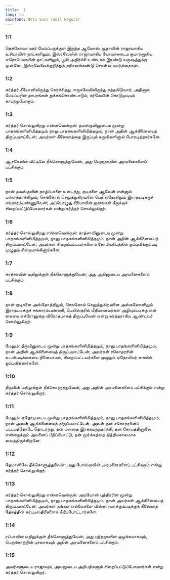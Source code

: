 ```yaml
---
title:  1
lang: ta
mainfont: Noto Sans Tamil Regular
---
```


###  1:1

தெக்கோவா ஊர் மேய்ப்பருக்குள் இருந்த ஆமோஸ், யூதாவின் ராஜாவாகிய உசியாவின் நாட்களிலும், இஸ்ரவேலின் ராஜாவாகிய யோவாசுடைய குமாரனாகிய எரொபெயாமின் நாட்களிலும், பூமி அதிர்ச்சி உண்டாக இரண்டு வருஷத்துக்கு முன்னே, இஸ்ரவேலைக்குறித்துத் தரிசனங்கண்டு சொன்ன வார்த்தைகள்.

###  1:2

கர்த்தர் சீயோனிலிருந்து கெர்ச்சித்து, எருசலேமிலிருந்து சத்தமிடுவார்; அதினால் மேய்ப்பரின் தாபரங்கள் துக்கங்கொண்டாடும்; கர்மேலின் கொடுமுடியும் காய்ந்துபோகும்.

###  1:3

கர்த்தர் சொல்லுகிறது என்னவென்றால்: தமஸ்குவினுடைய மூன்று பாதகங்களினிமித்தமும் நாலு பாதகங்களினிமித்தமும், நான் அதின் ஆக்கினையைத் திருப்பமாட்டேன்; அவர்கள் கீலேயாத்தை இருப்புக் கருவிகளினால் போரடித்தார்களே.

###  1:4

ஆசகேலின் வீட்டிலே தீக்கொளுத்துவேன்; அது பெனாதாதின் அரமனைகளைப் பட்சிக்கும்.

###  1:5

நான் தமஸ்குவின் தாழ்ப்பாளை உடைத்து, குடிகளை ஆவேன் என்னும் பள்ளத்தாக்கிலும், செங்கோல் செலுத்துகிறவனை பெத் ஏதேனிலும் இராதபடிக்குச் சங்காரம்பண்ணுவேன்; அப்பொழுது சீரியாவின் ஜனங்கள் கீருக்குச் சிறைப்பட்டுப்போவார்கள் என்று கர்த்தர் சொல்லுகிறார்.

###  1:6

கர்த்தர் சொல்லுகிறது என்னவென்றால்: காத்சாவினுடைய மூன்று பாதகங்களினிமித்தமும், நாலு பாதகங்களினிமித்தமும், நான் அதின் ஆக்கினையைத் திருப்பமாட்டேன்; அவர்கள் சிறைப்பட்டவர்களை ஏதோமியரிடத்தில் ஒப்புவிக்கும்படி முழுதும் சிறையாக்கினார்களே.

###  1:7

காத்சாவின் மதிலுக்குள் தீக்கொளுத்துவேன்; அது அதினுடைய அரமனைகளைப் பட்சிக்கும்.

###  1:8

நான் குடிகளை அஸ்தோத்திலும், செங்கோல் செலுத்துகிறவனை அஸ்கலோனிலும் இராதபடிக்குச் சங்காரம்பண்ணி, பெலிஸ்தரில் மீதியானவர்கள் அழியும்படிக்கு என் கையை எக்ரோனுக்கு விரோதமாகத் திருப்புவேன் என்று கர்த்தராகிய ஆண்டவர் சொல்லுகிறார்.

###  1:9

மேலும்: தீருவினுடைய மூன்று பாதகங்களினிமித்தமும், நாலு பாதங்களினிமித்தமும், நான் அதின் ஆக்கினையைத் திருப்பமாட்டேன்; அவர்கள் சகோதரரின் உடன்படிக்கையை நினையாமல், சிறைப்பட்டவர்களை முழுதும் ஏதோமியர் கையில் ஒப்புவித்தார்களே.

###  1:10

தீருவின் மதிலுக்குள் தீக்கொளுத்துவேன்; அது அதின் அரமனைகளைப் பட்சிக்கும் என்று கர்த்தர் சொல்லுகிறார்.

###  1:11

மேலும்: ஏதோமுடைய மூன்று பாதகங்களினிமித்தமும், நாலு பாதகங்களினிமித்தமும், நான் அவன் ஆக்கினையைத் திருப்பமாட்டேன்; அவன் தன் சகோதரனைப் பட்டயத்தோடே தொடர்ந்து, தன் மனதை இரக்கமற்றதாக்கி, தன் கோபத்தினாலே என்றைக்கும் அவனைப் பீறிப்போட்டு, தன் மூர்க்கத்தை நித்தியகாலமாக வைத்திருக்கிறானே.

###  1:12

தேமானிலே தீக்கொளுத்துவேன்; அது போஸ்றாவின் அரமனைகளைப் பட்சிக்கும் என்று கர்த்தர் சொல்லுகிறார்.

###  1:13

கர்த்தர் சொல்லுகிறது என்னவென்றால்: அம்மோன் புத்திரரின் மூன்று பாதகங்களினிமித்தமும், நாலு பாதகங்களினிமித்தமும், நான் அவர்கள் ஆக்கினையைத் திருப்பமாட்டேன்; அவர்கள் தங்கள் எல்லைகளை விஸ்தாரமாக்கும்படிக்குக் கீலேயாத் தேசத்தின் கர்ப்பஸ்திரீகளைக் கீறிப்போட்டார்களே.

###  1:14

ரப்பாவின் மதிலுக்குள் தீக்கொளுத்துவேன்; அது யுத்தநாளின் முழக்கமாகவும், பெருங்காற்றின் புசலாகவும் அதின் அரமனைகளைப் பட்சிக்கும்.

###  1:15

அவர்களுடைய ராஜாவும், அவனுடைய அதிபதிகளும் சிறைப்பட்டுப்போவார்கள் என்று கர்த்தர் சொல்லுகிறார்.

